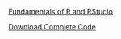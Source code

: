 [Fundamentals of R and RStudio](https://raw.githubusercontent.com/DanielleQuinn/DataScienceSeries/main/01_Fundamentals/fundamentals_COMPLETE.R)


<a id="raw-url" href="https://raw.githubusercontent.com/DanielleQuinn/DataScienceSeries/main/01_Fundamentals/fundamentals_COMPLETE.R" download>Download Complete Code</a>
